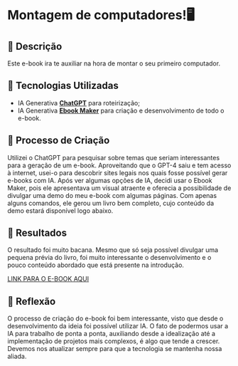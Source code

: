 # Montagem de computadores!🖥

## 📒 Descrição
Este e-book ira te auxiliar na hora de montar o seu primeiro computador.

## 🤖 Tecnologias Utilizadas
- IA Generativa **[ChatGPT](https://chat.openai.com)** para roteirização;
- IA Generativa **[Ebook Maker](https://ebookmaker.ai)** para criação e desenvolvimento de todo o e-book.

## 🧐 Processo de Criação
Utilizei o ChatGPT para pesquisar sobre temas que seriam interessantes para a geração de um e-book. Aproveitando que o GPT-4 saiu e tem acesso à internet, usei-o para descobrir sites legais nos quais fosse possível gerar e-books com IA. Após ver algumas opções de IA, decidi usar o Ebook Maker, pois ele apresentava um visual atraente e oferecia a possibilidade de divulgar uma demo do meu e-book com algumas páginas. Com apenas alguns comandos, ele gerou um livro bem completo, cujo conteúdo da demo estará disponível logo abaixo.

## 🚀 Resultados
O resultado foi muito bacana. Mesmo que só seja possível divulgar uma pequena prévia do livro, foi muito interessante o desenvolvimento e o pouco conteúdo abordado que está presente na introdução.

[LINK PARA O E-BOOK AQUI](https://ebookmaker.ai/montagem-de-computadores)

## 💭 Reflexão
O processo de criação do e-book foi bem interessante, visto que desde o desenvolvimento da ideia foi possível utilizar IA. O fato de podermos usar a IA para trabalho de ponta a ponta, auxiliando desde a idealização até a implementação de projetos mais complexos, é algo que tende a crescer. Devemos nos atualizar sempre para que a tecnologia se mantenha nossa aliada.
